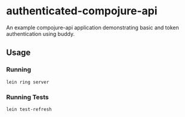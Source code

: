 # authenticated-compojure-api

An example compojure-api application demonstrating basic and token authentication using buddy.

## Usage

### Running

`lein ring server`

### Running Tests

`lein test-refresh`
